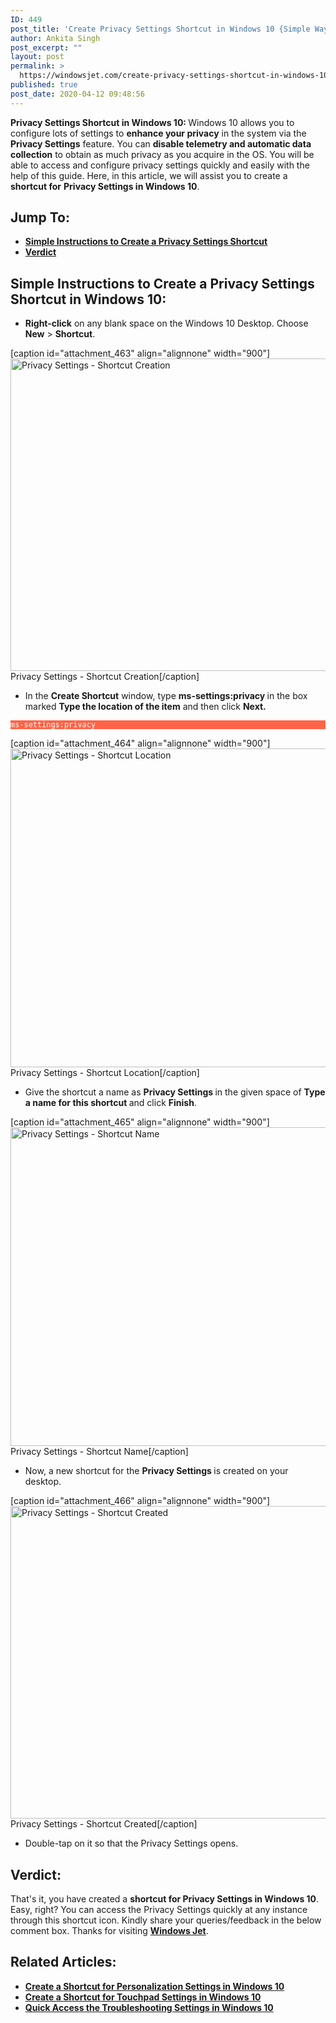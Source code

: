```yaml
---
ID: 449
post_title: 'Create Privacy Settings Shortcut in Windows 10 {Simple Way}!'
author: Ankita Singh
post_excerpt: ""
layout: post
permalink: >
  https://windowsjet.com/create-privacy-settings-shortcut-in-windows-10-simple-way-449/
published: true
post_date: 2020-04-12 09:48:56
---
```

<strong><span class="dropcap dropcap1">P</span></strong><strong>rivacy Settings Shortcut in Windows 10: </strong>Windows 10 allows you to configure lots of settings to <strong>enhance your privacy</strong> in the system via the <strong>Privacy Settings</strong> feature. You can <strong>disable telemetry and automatic data collection</strong> to obtain as much privacy as you acquire in the OS. You will be able to access and configure privacy settings quickly and easily with the help of this guide. Here, in this article, we will assist you to create a <strong>shortcut for</strong> <strong>Privacy Settings in Windows 10</strong>.
<h2>Jump To:</h2>
<ul>
 	<li><a href="#1"><strong>Simple Instructions to Create a Privacy Settings Shortcut</strong></a></li>
 	<li><a href="#2"><strong>Verdict</strong></a></li>
</ul>
<h2 id="1">Simple Instructions to Create a Privacy Settings Shortcut in Windows 10:</h2>
<ul>
 	<li><strong>Right-click</strong> on any blank space on the Windows 10 Desktop. Choose <strong>New</strong> &gt; <strong>Shortcut</strong>.</li>
</ul>
[caption id="attachment_463" align="alignnone" width="900"]<img class="size-full wp-image-463" src="https://windowsjet.com/wp-content/uploads/2020/04/Screenshot_1-6.png" alt="Privacy Settings - Shortcut Creation" width="900" height="500" /> Privacy Settings - Shortcut Creation[/caption]
<ul>
 	<li>In the <strong>Create Shortcut</strong> window, type <strong>ms-settings:privacy </strong>in the box marked <strong>Type the location of the item</strong> and then click <strong>Next.</strong></li>
</ul>
<p style="background: Tomato;"><code style="background: Tomato; color: white;">ms-settings:privacy</code></p>


[caption id="attachment_464" align="alignnone" width="900"]<img class="size-full wp-image-464" src="https://windowsjet.com/wp-content/uploads/2020/04/Screenshot_2-6.png" alt="Privacy Settings - Shortcut Location" width="900" height="510" /> Privacy Settings - Shortcut Location[/caption]
<ul>
 	<li>Give the shortcut a name as <strong>Privacy Settings </strong>in the given space of <strong>Type a name for this shortcut </strong>and click <strong>Finish</strong>.</li>
</ul>
[caption id="attachment_465" align="alignnone" width="900"]<img class="size-full wp-image-465" src="https://windowsjet.com/wp-content/uploads/2020/04/Screenshot_3-6.png" alt="Privacy Settings - Shortcut Name" width="900" height="510" /> Privacy Settings - Shortcut Name[/caption]
<ul>
 	<li>Now, a new shortcut for the <strong>Privacy Settings</strong><strong> </strong>is created on your desktop.</li>
</ul>
[caption id="attachment_466" align="alignnone" width="900"]<img class="size-full wp-image-466" src="https://windowsjet.com/wp-content/uploads/2020/04/Screenshot_4-6.png" alt="Privacy Settings - Shortcut Created" width="900" height="500" /> Privacy Settings - Shortcut Created[/caption]
<ul>
 	<li>Double-tap on it so that the Privacy Settings opens.</li>
</ul>
<h2 id="2">Verdict:</h2>
That's it, you have created a <strong>shortcut for Privacy Settings in Windows 10</strong>. Easy, right? You can access the Privacy Settings quickly at any instance through this shortcut icon. Kindly share your queries/feedback in the below comment box. Thanks for visiting <a href="https://windowsjet.com/"><strong>Windows Jet</strong></a>.
<h2>Related Articles:</h2>
<ul>
 	<li><a class="LinkSuggestion__Link-sc-1mdih4x-2 jZPuuT" href="https://windowsjet.com/create-a-shortcut-for-personalization-settings-in-windows-10-404/" target="_blank" rel="noopener noreferrer"><strong>Create a Shortcut for Personalization Settings in Windows 10</strong></a></li>
 	<li><strong><a class="LinkSuggestion__Link-sc-1mdih4x-2 jZPuuT" href="https://windowsjet.com/create-a-shortcut-for-touchpad-settings-in-windows-10-389/" target="_blank" rel="noopener noreferrer">Create a Shortcut for Touchpad Settings in Windows 10</a></strong></li>
 	<li><strong><a class="LinkSuggestion__Link-sc-1mdih4x-2 jZPuuT" href="https://windowsjet.com/quick-access-the-troubleshooting-settings-in-windows-10-326/" target="_blank" rel="noopener noreferrer">Quick Access the Troubleshooting Settings in Windows 10</a></strong></li>
</ul>